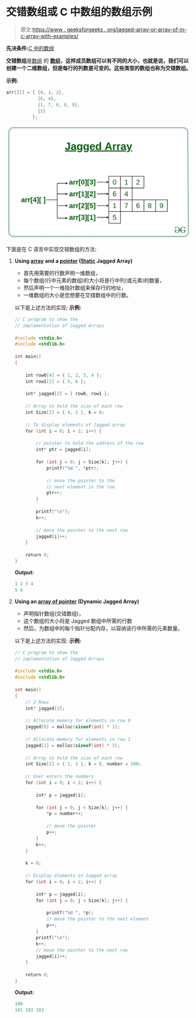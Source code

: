 # 交错数组或 C 中数组的数组示例

> 原文:[https://www . geeksforgeeks . org/jagged-array-or-array-of-in-c-array-with-examples/](https://www.geeksforgeeks.org/jagged-array-or-array-of-arrays-in-c-with-examples/)

**先决条件:**[C 中的数组](https://www.geeksforgeeks.org/arrays-in-c-cpp/)

**交错数组**是[数组](https://www.geeksforgeeks.org/arrays-in-c-cpp/) 的 **[数组](https://www.geeksforgeeks.org/arrays-in-c-cpp/)，这样成员数组可以有不同的大小，也就是说，我们可以创建一个二维数组，但是每行的列数是可变的。这些类型的数组也称为交错数组。**

**示例:**

```cpp
arr[][] = { {0, 1, 2},
            {6, 4},
            {1, 7, 6, 8, 9},
            {5} 
          };

```

[![](img/9cce46f7917c4f4d20330d7a8b70a4b6.png)](https://media.geeksforgeeks.org/wp-content/uploads/20200131134104/Jagged-Array.jpg)

下面是在 C 语言中实现交错数组的方法:

1.  **Using [array](https://www.geeksforgeeks.org/arrays-in-c-cpp/) and a [pointer](https://www.geeksforgeeks.org/pointers-in-c-and-c-set-1-introduction-arithmetic-and-array/) ([Static](https://www.geeksforgeeks.org/static-variables-in-c/) Jagged Array)**
    *   首先用需要的行数声明一维数组，
    *   每个数组(行中元素的数组)的大小将是行中列(或元素)的数量，
    *   然后声明一个一维指针数组来保存行的地址，
    *   一维数组的大小是您想要在交错数组中的行数。

    以下是上述方法的实现:
    **示例:**

    ```cpp
    // C program to show the
    // implementation of Jagged Arrays

    #include <stdio.h>
    #include <stdlib.h>

    int main()
    {

        int row0[4] = { 1, 2, 3, 4 };
        int row1[2] = { 5, 6 };

        int* jagged[2] = { row0, row1 };

        // Array to hold the size of each row
        int Size[2] = { 4, 2 }, k = 0;

        // To display elements of Jagged array
        for (int i = 0; i < 2; i++) {

            // pointer to hold the address of the row
            int* ptr = jagged[i];

            for (int j = 0; j < Size[k]; j++) {
                printf("%d ", *ptr);

                // move the pointer to the
                // next element in the row
                ptr++;
            }

            printf("\n");
            k++;

            // move the pointer to the next row
            jagged[i]++;
        }

        return 0;
    }
    ```

    **Output:**

    ```cpp
    1 2 3 4 
    5 6

    ```

2.  **Using an [array of pointer](https://www.geeksforgeeks.org/difference-between-pointer-to-an-array-and-array-of-pointers/) (Dynamic Jagged Array)**
    *   声明指针数组(交错数组)，
    *   这个数组的大小将是 Jagged 数组中所需的行数
    *   然后，为数组中的每个指针分配内存，以容纳该行中所需的元素数量。

    以下是上述方法的实现:
    **示例:**

    ```cpp
    // C program to show the
    // implementation of Jagged Arrays

    #include <stdio.h>
    #include <stdlib.h>

    int main()
    {
        // 2 Rows
        int* jagged[2];

        // Allocate memory for elements in row 0
        jagged[0] = malloc(sizeof(int) * 1);

        // Allocate memory for elements in row 1
        jagged[1] = malloc(sizeof(int) * 3);

        // Array to hold the size of each row
        int Size[2] = { 1, 3 }, k = 0, number = 100;

        // User enters the numbers
        for (int i = 0; i < 2; i++) {

            int* p = jagged[i];

            for (int j = 0; j < Size[k]; j++) {
                *p = number++;

                // move the pointer
                p++;
            }
            k++;
        }

        k = 0;

        // Display elements in Jagged array
        for (int i = 0; i < 2; i++) {

            int* p = jagged[i];
            for (int j = 0; j < Size[k]; j++) {

                printf("%d ", *p);
                // move the pointer to the next element
                p++;
            }
            printf("\n");
            k++;
            // move the pointer to the next row
            jagged[i]++;
        }

        return 0;
    }
    ```

    **Output:**

    ```cpp
    100 
    101 102 103

    ```